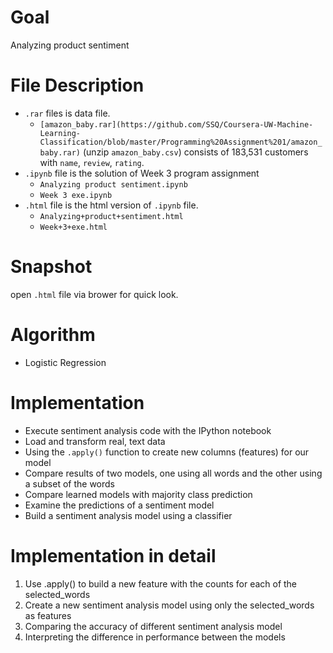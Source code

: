 # Goal
Analyzing product sentiment
# File Description
- `.rar` files is data file.
  - `[amazon_baby.rar](https://github.com/SSQ/Coursera-UW-Machine-Learning-Classification/blob/master/Programming%20Assignment%201/amazon_baby.rar)` (unzip `amazon_baby.csv`) consists of 183,531 customers with `name`, `review`, `rating`.
- `.ipynb` file is the solution of Week 3 program assignment
  - `Analyzing product sentiment.ipynb`
  - `Week 3 exe.ipynb`
- `.html` file is the html version of `.ipynb` file.
  - `Analyzing+product+sentiment.html`
  - `Week+3+exe.html`
# Snapshot
open `.html` file via brower for quick look.
# Algorithm
- Logistic Regression
# Implementation
- Execute sentiment analysis code with the IPython notebook
- Load and transform real, text data
- Using the `.apply()` function to create new columns (features) for our model
- Compare results of two models, one using all words and the other using a subset of the words
- Compare learned models with majority class prediction
- Examine the predictions of a sentiment model
- Build a sentiment analysis model using a classifier
# Implementation in detail
1. Use .apply() to build a new feature with the counts for each of the selected_words
2. Create a new sentiment analysis model using only the selected_words as features
3. Comparing the accuracy of different sentiment analysis model
4. Interpreting the difference in performance between the models

